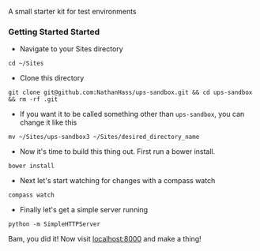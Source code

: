 A small starter kit for test environments

### Getting Started Started


* Navigate to your Sites directory

```
cd ~/Sites
```

* Clone this directory
```
git clone git@github.com:NathanHass/ups-sandbox.git && cd ups-sandbox && rm -rf .git
```

* If you want it to be called something other than `ups-sandbox`, you can change it like this
```
mv ~/Sites/ups-sandbox3 ~/Sites/desired_directory_name
```


* Now it's time to build this thing out. First run a bower install.
```
bower install
```

* Next let's start watching for changes with a compass watch
```
compass watch
```

* Finally let's get a simple server running
```
python -m SimpleHTTPServer
```

Bam, you did it! Now visit [localhost:8000](http://localhost:8000/) and make a thing!
